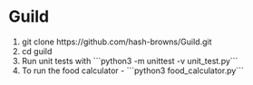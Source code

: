 # Guild
<ol>
 
<li>git clone https://github.com/hash-browns/Guild.git</li>
<li>cd guild</li>
<li>Run unit tests with ```python3 -m unittest -v unit_test.py```</li>
<li>To run the food calculator - ```python3 food_calculator.py```</li>
